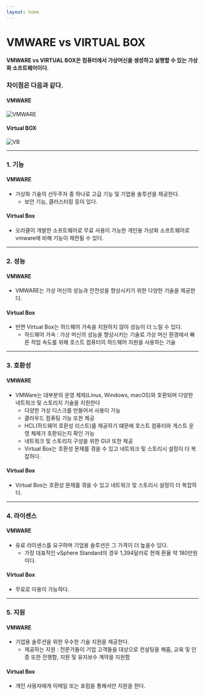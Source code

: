 ```yaml
---
layout: home
---
```



# VMWARE vs VIRTUAL BOX 

#### VMWARE vs VIRTUAL BOX은 컴퓨터에서 가상머신을 생성하고 실행할 수 있는 가상화 소프트웨어이다.

### 차이점은 다음과 같다.  





#### VMWARE
![VMWARE](https://mblogthumb-phinf.pstatic.net/MjAxNzEyMDRfMTgw/MDAxNTEyMzg0MDc5NDgx.3I_fLFqJMtUJWv-13LaM1uwSPunfPO9R2dnZL886M90g.-gAAp3zhyTX_PDNA9vOX7m3cI7JwuFmyOkUnOdzz244g.PNG.crehacktive3/00_VMware%28VM%EC%9B%A8%EC%96%B4%29_%ED%8F%AC%ED%8A%B8%ED%8F%AC%EC%9B%8C%EB%94%A9_%EC%84%A4%EC%A0%95%28port_forwarding%29.png?type=w800)
#### Virtual BOX
![VB](https://hardwaresfera.com/wp-content/uploads/2020/11/virtualbox-maquina-virtual-780x470.jpg)

---
### 1. 기능
#### VMWARE
* 가상화 기술의 선두주자 중 하나로 고급 기능 및 기업용 솔루션을 제공한다.
    * 보안 기능, 클러스터링 등이 있다.

#### Virtual Box
* 오라클이 개발한 소프트웨어로 무료 사용이 가능한 개인용 가상화 소프트웨어로 vmware에 비해 기능이 제한될 수 있다.
---
### 2. 성능
#### VMWARE
* VMWARE는 가상 머신의 성능과 안전성을 향상시키기 위한 다양한 기술을 제공한다.

#### Virtual Box
* 반면 Virtual Box는 하드웨어 가속을 지원하지 않아 성능이 더 느릴 수 있다.
    * 하드웨어 가속 : 가상 머신의 성능을 향상시키는 기술로 가상 머신 환경에서 빠른 작업 속도를 위해 호스트 컴퓨터의 하드웨어 자원을 사용하는 기술
---
### 3. 호환성
#### VMWARE
* VMWare는 대부분의 운영 체제(Linux, Windows, macOS)와 호환되며 다양한 네트워크 및 스토리지 기술을 지원한다
    * 다양한 가상 디스크를 만들어서 사용이 가능
    * 클라우드 컴퓨팅 기능 또한 제공
    * HCL(하드웨어 호환성 리스트)를 제공하기 떄문에 호스트 컴퓨터와 게스트 운영 체제가 호환되는지 확인 가능
    * 네트워크 및 스토리지 구성을 위한 GUI 또한 제공
    * Virtual Box는 호환성 문제를 겪을 수 있고 네트워크 및 스토리시 설정이 더 복잡하다.
#### Virtual Box
* Virtual Box는 호환성 문제를 겪을 수 있고 네트워크 및 스토리시 설정이 더 복잡하다.
---
### 4. 라이센스
#### VMWARE
* 유료 라이센스를 요구하며 기업용 솔루션은 그 가격이 더 높을수 있다.
    * 가장 대표적인 vSphere Standard의 경우 1,394달러로 현재 환율  약 180만원이다.

#### Virtual Box
* 무료로 이용이 가능하다.
---
### 5. 지원
#### VMWARE
* 기업용 솔루션을 위한 우수한 기술 지원을 제공한다.
    * 제공하는 지원 : 전문가들이 기업 고객들을 대상으로 컨설팅을 해줌, 교육 및 인증 또한 진행함, 지원 및 유지보수 계약을 지원함

#### Virtual Box
* 개인 사용자에게 이메일 또는 포럼을 통해서만 지원을 한다.
